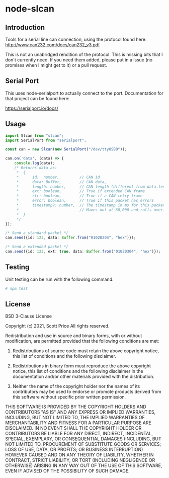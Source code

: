 # node-slcan

## Introduction

Tools for a serial line can connection, using the protocol found here:  
http://www.can232.com/docs/can232_v3.pdf

This is not an unabridged rendition of the protocol.  This is missing bits that I don't currently
need.  If you need them added, please put in a issue (no promises when I might get to it) or a pull
request.

## Serial Port

This uses node-serialport to actually connect to the port.  Documentation for that project can be
found here:

https://serialport.io/docs/

## Usage

~~~~~ts
import Slcan from "slcan";
import SerialPort from "serialport";

const can = new Slcan(new SerialPort("/dev/ttyUSB0"));

can.on('data', (data) => {
    console.log(data);
    /* Returns data as:
     *  {
     *      id:  number,         // CAN id
     *      data: Buffer,        // CAN data,
     *      length: number,      // CAN length (different from data.length),
     *      ext: boolean,        // True if extended CAN frame
     *      rtr: boolean,        // True if a CAN retry frame
     *      error: boolean,      // True if this packet has errors
     *      timestamp?: number,  // The timestamp in ms for this packet.  
     *                           // Maxes out at 60,000 and rolls over.
     *  }
     */
});

/* Send a standard packet */
can.send({id: 123, data: Buffer.from("01020304", "hex")});

/* Send a extended packet */
can.send({id: 123, ext: true, data: Buffer.from("01020304", "hex")});

~~~~~

## Testing

Unit testing can be run with the following command:

~~~~~sh
# npm test
~~~~~

## License

BSD 3-Clause License

Copyright (c) 2021, Scott Price
All rights reserved.

Redistribution and use in source and binary forms, with or without
modification, are permitted provided that the following conditions are met:

1. Redistributions of source code must retain the above copyright notice, this
   list of conditions and the following disclaimer.

2. Redistributions in binary form must reproduce the above copyright notice,
   this list of conditions and the following disclaimer in the documentation
   and/or other materials provided with the distribution.

3. Neither the name of the copyright holder nor the names of its
   contributors may be used to endorse or promote products derived from
   this software without specific prior written permission.

THIS SOFTWARE IS PROVIDED BY THE COPYRIGHT HOLDERS AND CONTRIBUTORS "AS IS"
AND ANY EXPRESS OR IMPLIED WARRANTIES, INCLUDING, BUT NOT LIMITED TO, THE
IMPLIED WARRANTIES OF MERCHANTABILITY AND FITNESS FOR A PARTICULAR PURPOSE ARE
DISCLAIMED. IN NO EVENT SHALL THE COPYRIGHT HOLDER OR CONTRIBUTORS BE LIABLE
FOR ANY DIRECT, INDIRECT, INCIDENTAL, SPECIAL, EXEMPLARY, OR CONSEQUENTIAL
DAMAGES (INCLUDING, BUT NOT LIMITED TO, PROCUREMENT OF SUBSTITUTE GOODS OR
SERVICES; LOSS OF USE, DATA, OR PROFITS; OR BUSINESS INTERRUPTION) HOWEVER
CAUSED AND ON ANY THEORY OF LIABILITY, WHETHER IN CONTRACT, STRICT LIABILITY,
OR TORT (INCLUDING NEGLIGENCE OR OTHERWISE) ARISING IN ANY WAY OUT OF THE USE
OF THIS SOFTWARE, EVEN IF ADVISED OF THE POSSIBILITY OF SUCH DAMAGE.
